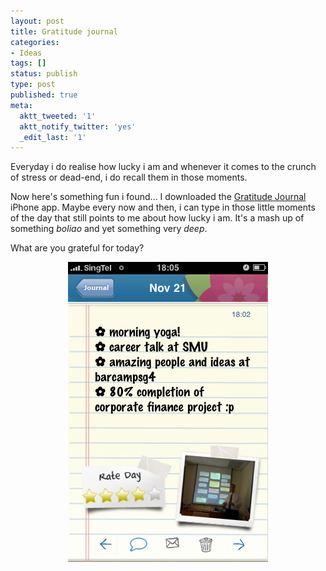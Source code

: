 ```yaml
---
layout: post
title: Gratitude journal
categories:
- Ideas
tags: []
status: publish
type: post
published: true
meta:
  aktt_tweeted: '1'
  aktt_notify_twitter: 'yes'
  _edit_last: '1'
---
```

Everyday i do realise how lucky i am and whenever it comes to the crunch of stress or dead-end, i do recall them in those moments.

Now here's something fun i found... I downloaded the <a class="vt-p" href="http://itunes.apple.com/WebObjects/MZStore.woa/wa/viewSoftware?id=299604556&amp;mt=8">Gratitude Journal</a> iPhone app. Maybe every now and then, i can type in those little moments of the day that still points to me about how lucky i am. It's a mash up of something <em>boliao</em> and yet something very <em>deep</em>.

What are you grateful for today?
<p style="text-align: center;"><img class="aligncenter size-full wp-image-464" title="gratitude_journal" src="/img/gratitude_journal.jpg" /></p>
